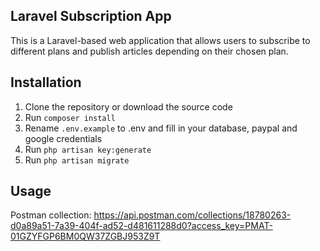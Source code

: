 ## Laravel Subscription App

This is a Laravel-based web application that allows users to subscribe to different plans and publish articles depending
on their chosen plan.

## Installation

1) Clone the repository or download the source code
2) Run `composer install`
3) Rename `.env.example` to .env and fill in your database, paypal and google credentials
4) Run `php artisan key:generate`
5) Run `php artisan migrate`

## Usage

Postman
collection: https://api.postman.com/collections/18780263-d0a89a51-7a39-404f-ad52-d481611288d0?access_key=PMAT-01GZYFGP6BM0QW37ZGBJ953Z9T 

